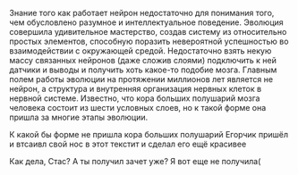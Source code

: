 Знание того как работает нейрон недостаточно для понимания того, чем обусловлено разумное 
и интеллектуальное поведение. Эволюция совершила удивительное мастерство, создав систему 
из относительно простых элементов, способную поразить невероятной успешностью во взаимодействии 
с окружающей средой. Недостаточно взять некую массу связанных нейронов (даже сложив слоями) 
подключить к ней датчики и выводы и получить хоть какое-то подобие мозга. Главным полем работы 
эволюции на протяжении миллионов лет является не нейрон, а структура и внутренняя организация 
нервных клеток в нервной системе.
Известно, что кора больших полушарий мозга человека состоит из шести условных слоев, 
но к такой форме она пришла за многие этапы эволюции.

К какой бы форме не пришла кора больших полушарий Егорчик пришёл и втсаивл свой нос в этот текстит и сделал его ещё красивее

Как дела, Стас? 
А ты получил зачет уже?
Я вот еще не получила(
